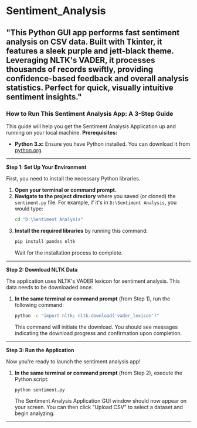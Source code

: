 # Sentiment_Analysis
"This Python GUI app performs fast sentiment analysis on CSV data. Built with Tkinter, it features a sleek purple and jett-black theme. Leveraging NLTK's VADER, it processes thousands of records swiftly, providing confidence-based feedback and overall analysis statistics. Perfect for quick, visually intuitive sentiment insights."
-----
### How to Run This Sentiment Analysis App: A 3-Step Guide
This guide will help you get the Sentiment Analysis Application up and running on your local machine.
**Prerequisites:**

  * **Python 3.x:** Ensure you have Python installed. You can download it from [python.org](https://www.python.org/downloads/).
-----

**Step 1: Set Up Your Environment**

First, you need to install the necessary Python libraries.

1.  **Open your terminal or command prompt.**
2.  **Navigate to the project directory** where you saved (or cloned) the `sentiment.py` file. For example, if it's in `D:\Sentiment Analysis`, you would type:
    ```bash
    cd "D:\Sentiment Analysis"
    ```
3.  **Install the required libraries** by running this command:
    ```bash
    pip install pandas nltk
    ```
    Wait for the installation process to complete.

-----

**Step 2: Download NLTK Data**

The application uses NLTK's VADER lexicon for sentiment analysis. This data needs to be downloaded once.

1.  **In the same terminal or command prompt** (from Step 1), run the following command:
    ```bash
    python -c "import nltk; nltk.download('vader_lexicon')"
    ```
    This command will initiate the download. You should see messages indicating the download progress and confirmation upon completion.

-----

**Step 3: Run the Application**

Now you're ready to launch the sentiment analysis app\!

1.  **In the same terminal or command prompt** (from Step 2), execute the Python script:
    ```bash
    python sentiment.py
    ```
    The Sentiment Analysis Application GUI window should now appear on your screen. You can then click "Upload CSV" to select a dataset and begin analyzing.

-----
